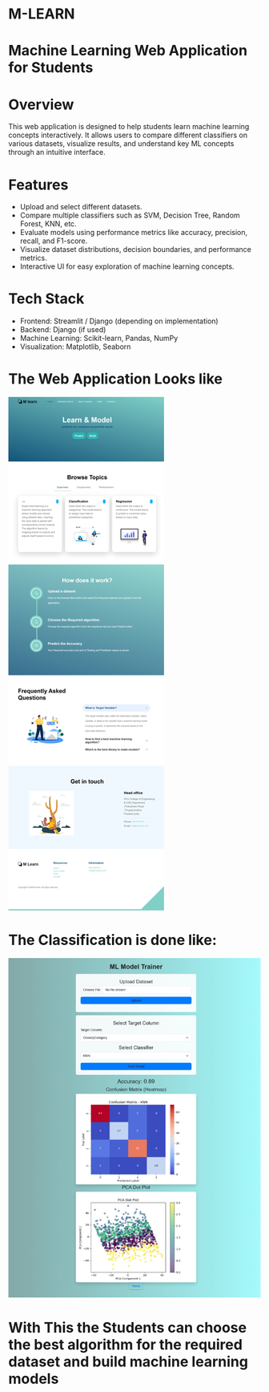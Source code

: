 # M-LEARN
# Machine Learning Web Application for Students

 # Overview

This web application is designed to help students learn machine learning concepts interactively. It allows users to compare different classifiers on various datasets, visualize results, and understand key ML concepts through an intuitive interface.

# Features

- Upload and select different datasets.
- Compare multiple classifiers such as SVM, Decision Tree, Random Forest, KNN, etc.
- Evaluate models using performance metrics like accuracy, precision, recall, and F1-score.
- Visualize dataset distributions, decision boundaries, and performance metrics.
- Interactive UI for easy exploration of machine learning concepts.
# Tech Stack

- Frontend: Streamlit / Django (depending on implementation)
- Backend: Django (if used)
- Machine Learning: Scikit-learn, Pandas, NumPy
- Visualization: Matplotlib, Seaborn

# The Web Application Looks like 
![image alt](https://github.com/Kasireddynanda/M-LEARN/blob/c751a2e97bd35e4f2ca89101ff9a910b7ca682b5/mlearn2.jpeg)

# The Classification is done like:
![image alt](https://github.com/Kasireddynanda/M-LEARN/blob/c751a2e97bd35e4f2ca89101ff9a910b7ca682b5/mlearn.jpeg)

# With This the Students can choose the best algorithm for the required dataset and build machine learning models



